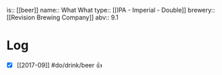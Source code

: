 is:: [[beer]]
name:: What What
type:: [[IPA - Imperial - Double]]
brewery:: [[Revision Brewing Company]]
abv:: 9.1

# Log
- [x] [[2017-09]] #do/drink/beer 👍
